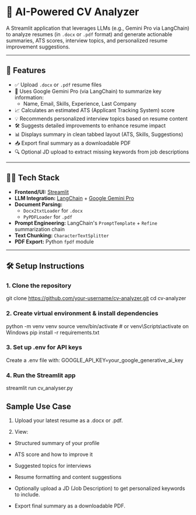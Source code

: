 # 📄 AI-Powered CV Analyzer

A Streamlit application that leverages LLMs (e.g., Gemini Pro via LangChain) to analyze resumes (in `.docx` or `.pdf` format) and generate actionable summaries, ATS scores, interview topics, and personalized resume improvement suggestions.

---

## 🚀 Features

- ✅ Upload `.docx` or `.pdf` resume files
- 🧠 Uses Google Gemini Pro (via LangChain) to summarize key information:
  - Name, Email, Skills, Experience, Last Company
- 📈 Calculates an estimated ATS (Applicant Tracking System) score
- 💡 Recommends personalized interview topics based on resume content
- 🛠 Suggests detailed improvements to enhance resume impact
- 📊 Displays summary in clean tabbed layout (ATS, Skills, Suggestions)
- 📥 Export final summary as a downloadable PDF
- 🔍 Optional JD upload to extract missing keywords from job descriptions

---

## 🧑‍💻 Tech Stack

- **Frontend/UI:** [Streamlit](https://streamlit.io/)
- **LLM Integration:** [LangChain](https://www.langchain.com/) + [Google Gemini Pro](https://ai.google.dev/gemini-api)
- **Document Parsing:** 
  - `Docx2txtLoader` for `.docx`
  - `PyPDFLoader` for `.pdf`
- **Prompt Engineering:** LangChain's `PromptTemplate` + `Refine` summarization chain
- **Text Chunking:** `CharacterTextSplitter`
- **PDF Export:** Python `fpdf` module

---

## 🛠 Setup Instructions

### 1. Clone the repository
git clone https://github.com/your-username/cv-analyzer.git
cd cv-analyzer


### 2. Create virtual environment & install dependencies
python -m venv venv
source venv/bin/activate  # or venv\\Scripts\\activate on Windows
pip install -r requirements.txt

### 3. Set up .env for API keys
Create a .env file with:
GOOGLE_API_KEY=your_google_generative_ai_key

### 4. Run the Streamlit app
streamlit run cv_analyser.py

## Sample Use Case
1. Upload your latest resume as a .docx or .pdf.

2. View:

- Structured summary of your profile

- ATS score and how to improve it

- Suggested topics for interviews

- Resume formatting and content suggestions

- Optionally upload a JD (Job Description) to get personalized keywords to include.

- Export final summary as a downloadable PDF.
